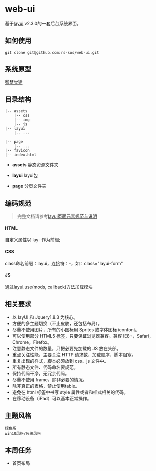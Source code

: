 web-ui
===

基于[layui](http://www.layui.com/) v2.3.0的一套后台系统界面。

## 如何使用
```
git clone git@github.com:rs-sos/web-ui.git
```

## 系统原型

[智慧党建](https://pro.modao.cc/app/3pmYgsQBYNnAs0EtQuBinl7YpugIKox)

## 目录结构
	
	|-- assets
		|-- css
		|-- img
		|-- js
	|-- layui 
		|-- ...

	|-- page
		|-- ...
	|--	favicon 
	|-- index.html	

- **assets**
	静态资源文件夹

- **layui**
	layui包

- **page**
	分页文件夹

## 编码规范

> 完整文档请参考[layui页面元素规范与说明](http://www.layui.com/doc/base/element.html)

#### HTML

自定义属性以 lay- 作为前缀;

#### CSS

class命名前缀：layui，连接符：-，如：class="layui-form"


#### JS

通过layui.use(mods, callback)方法加载模块



## 相关要求

* 以 layUI 和 Jquery1.8.3 为核心。
* 方便的多主题切换（不止皮肤，还包括布局）。
* 尽量不使用图片，所有的小图标用 Sprites 或字体图标 iconfont。
* 可以使用部分 HTML5 标签，只要保证浏览器兼容。兼容 IE8+，Safari，Chrome，Firefox。
* 注意静态文件的数量，只把必要先加载的 JS 放在头部。
* 重点关注性能，主要关注 HTTP 请求数，加载顺序、脚本阻塞。
* 重复出现的样式，脚本必须放到 css、js 文件中。
* 所有静态文件、代码命名要规范。
* 保持代码干净，无冗余代码。
* 尽量不使用 frame，除非必要的情况。
* 除非真正的表格，禁止使用table。
* 避免在 html 标签中书写 style 属性或者和样式相关的代码。
* 在移动设备（iPad）可以基本正常操作。

## 主题风格
    绿色系
    win10风格/传统风格

## 本周任务

* 首页布局